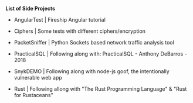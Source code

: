 **List of Side Projects**

- AngularTest | Fireship Angular tutorial

- Ciphers | Some tests with different ciphers/encryption

- PacketSniffer | Python Sockets based network traffic analysis tool

- PracticalSQL | Following along with: PracticalSQL - Anthony DeBarros - 2018
    
- SnykDEMO | Following along with node-js goof, the intentionally vulnerable web app

- Rust | Following allong with "The Rust Programming Language" & "Rust for Rustaceans"

